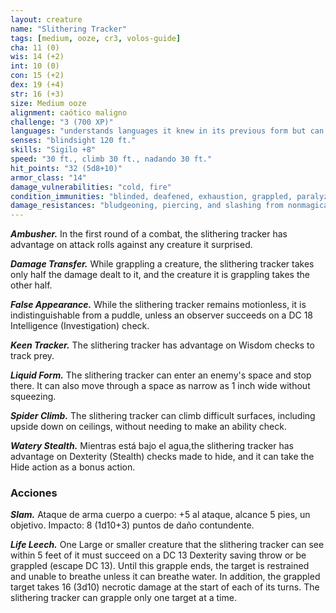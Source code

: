 ```yaml
---
layout: creature
name: "Slithering Tracker"
tags: [medium, ooze, cr3, volos-guide]
cha: 11 (0)
wis: 14 (+2)
int: 10 (0)
con: 15 (+2)
dex: 19 (+4)
str: 16 (+3)
size: Medium ooze
alignment: caótico maligno
challenge: "3 (700 XP)"
languages: "understands languages it knew in its previous form but can't speak"
senses: "blindsight 120 ft."
skills: "Sigilo +8"
speed: "30 ft., climb 30 ft., nadando 30 ft."
hit_points: "32 (5d8+10)"
armor_class: "14"
damage_vulnerabilities: "cold, fire"
condition_immunities: "blinded, deafened, exhaustion, grappled, paralyzed, petrified, prone, restrained, unconscious"
damage_resistances: "bludgeoning, piercing, and slashing from nonmagical attacks"
---
```


***Ambusher.*** In the first round of a combat, the slithering tracker has advantage on attack rolls against any creature it surprised.

***Damage Transfer.*** While grappling a creature, the slithering tracker takes only haIf the damage dealt to it, and the creature it is grappling takes the other half.

***False Appearance.*** While the slithering tracker remains motionless, it is indistinguishable from a puddle, unless an observer succeeds on a DC 18 Intelligence (Investigation) check.

***Keen Tracker.*** The slithering tracker has advantage on Wisdom checks to track prey.

***Liquid Form.*** The slithering tracker can enter an enemy's space and stop there. It can also move through a space as narrow as 1 inch wide without squeezing.

***Spider Climb.*** The slithering tracker can climb difficult surfaces, including upside down on ceilings, without needing to make an ability check.

***Watery Stealth.*** Mientras está bajo el agua,the slithering tracker has advantage on Dexterity (Stealth) checks made to hide, and it can take the Hide action as a bonus action.

### Acciones

***Slam.*** Ataque de arma cuerpo a cuerpo: +5 al ataque, alcance 5 pies, un objetivo. Impacto: 8 (1d10+3) puntos de daño contundente.

***Life Leech.*** One Large or smaller creature that the slithering tracker can see within 5 feet of it must succeed on a DC 13 Dexterity saving throw or be grappled (escape DC 13). Until this grapple ends, the target is restrained and unable to breathe unless it can breathe water. In addition, the grappled target takes 16 (3d10) necrotic damage at the start of each of its turns. The slithering tracker can grapple only one target at a time.